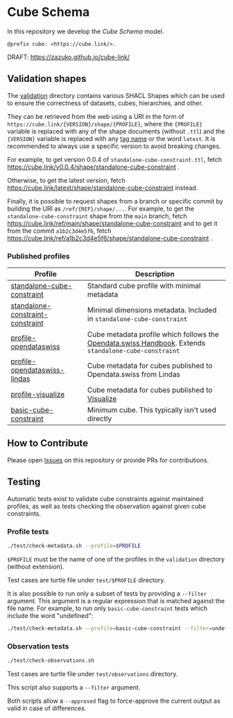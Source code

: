 # Cube Schema

In this repository we develop the *Cube Schema* model.

`@prefix cube: <https://cube.link/>.`

DRAFT: https://zazuko.github.io/cube-link/

## Validation shapes

The [validation](validation) directory contains various SHACL Shapes which can be used to ensure the correctness of datasets, cubes, hierarchies, and other.

They can be retrieved from the web using a URI in the form of `https://cube.link/{VERSION}/shape/{PROFILE}`, where the `{PROFILE}` variable is replaced with any of the shape documents (without `.ttl`) and the `{VERSION}` variable is replaced with any [tag name](https://github.com/zazuko/cube-link/tags) or the word `latest`.
It is recommended to always use a specific version to avoid breaking changes.

For example, to get version 0.0.4 of `standalone-cube-constraint.ttl`, fetch https://cube.link/v0.0.4/shape/standalone-cube-constraint .

Otherwise, to get the latest version, fetch https://cube.link/latest/shape/standalone-cube-constraint instead.

Finally, it is possible to request shapes from a branch or specific commit by building the URI as `/ref/{REF}/shape/...`.
For example, to get the `standalone-cube-constraint` shape from the `main` branch, fetch https://cube.link/ref/main/shape/standalone-cube-constraint and to get it from the commit `a1b2c3d4e5f6`, fetch https://cube.link/ref/a1b2c3d4e5f6/shape/standalone-cube-constraint .

### Published profiles

| Profile                                                                             | Description                                                                                                                               |
|-------------------------------------------------------------------------------------|-------------------------------------------------------------------------------------------------------------------------------------------|
| [standalone-cube-constraint](validation/standalone-cube-constraint.ttl)             | Standard cube profile with minimal metadata                                                                                               |
| [standalone-constraint-constraint](validation/standalone-constraint-constraint.ttl) | Minimal dimensions metadata. Included in `standalone-cube-constraint`                                                                     |
| [profile-opendataswiss](validation/profile-opendataswiss.ttl)                       | Cube metadata profile which follows the [Opendata.swiss Handbook](https://handbook.opendata.swiss/). Extends `standalone-cube-constraint` |
| [profile-opendataswiss-lindas](validation/profile-opendataswiss-lindas.ttl)         | Cube metadata for cubes published to Opendata.swiss from Lindas                                                                           |
| [profile-visualize](validation/profile-visualize.ttl)                               | Cube metadata for cubes published to [Visualize](https://visualize.admin.ch/)                                                             |
| [basic-cube-constraint](validation/basic-cube-constraint.ttl)                       | Minimum cube. This typically isn't used directly                                                                                          |

## How to Contribute

Please open [Issues](https://github.com/zazuko/cube-link/issues) on this repository or provide PRs for contributions.

## Testing

Automatic tests exist to validate cube constraints against maintained profiles, as well as tests
checking the observation against given cube constraints.

### Profile tests

```bash
./test/check-metadata.sh --profile=$PROFILE
```

`$PROFILE` must be the name of one of the profiles in the `validation` directory (without extension).

Test cases are turtle file under `test/$PROFILE` directory.

It is also possible to run only a subset of tests by providing a `--filter` argument. This argument
is a regular expression that is matched against the file name. For example, to run only `basic-cube-constraint`
tests which include the word "undefined":

```bash
./test/check-metadata.sh --profile=basic-cube-constraint --filter=undefined
```

### Observation tests

```bash
./test/check-observations.sh
```

Test cases are turtle file under `test/observations` directory.

This script also supports a `--filter` argument.

Both scripts allow a `--approved` flag to force-approve the current output as valid in case of differences. 
